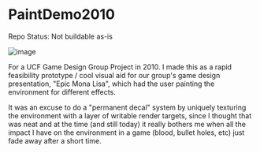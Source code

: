 # PaintDemo2010

Repo Status: Not buildable as-is

![image](https://github.com/user-attachments/assets/2da9242f-a0ec-41ff-84be-0df10a4a649c)

For a UCF Game Design Group Project in 2010.
I made this as a rapid feasibility prototype / cool visual aid for our group's game design presentation, "Epic Mona Lisa", which had the user painting the environment for different effects.

It was an excuse to do a "permanent decal" system by uniquely texturing the environment with a layer of writable render targets, since I thought that was neat and at the time (and still today) it really bothers me when all the impact I have on the environment in a game (blood, bullet holes, etc) just fade away after a short time.
